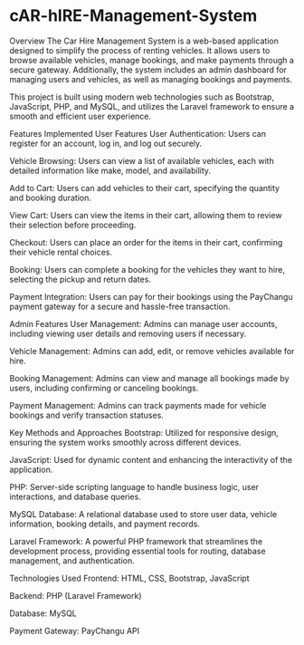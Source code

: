 # cAR-hIRE-Management-System
Overview
The Car Hire Management System is a web-based application designed to simplify the process of renting vehicles. It allows users to browse available vehicles, manage bookings, and make payments through a secure gateway. Additionally, the system includes an admin dashboard for managing users and vehicles, as well as managing bookings and payments.

This project is built using modern web technologies such as Bootstrap, JavaScript, PHP, and MySQL, and utilizes the Laravel framework to ensure a smooth and efficient user experience.

Features Implemented
User Features
User Authentication: Users can register for an account, log in, and log out securely.

Vehicle Browsing: Users can view a list of available vehicles, each with detailed information like make, model, and availability.

Add to Cart: Users can add vehicles to their cart, specifying the quantity and booking duration.

View Cart: Users can view the items in their cart, allowing them to review their selection before proceeding.

Checkout: Users can place an order for the items in their cart, confirming their vehicle rental choices.

Booking: Users can complete a booking for the vehicles they want to hire, selecting the pickup and return dates.

Payment Integration: Users can pay for their bookings using the PayChangu payment gateway for a secure and hassle-free transaction.

Admin Features
User Management: Admins can manage user accounts, including viewing user details and removing users if necessary.

Vehicle Management: Admins can add, edit, or remove vehicles available for hire.

Booking Management: Admins can view and manage all bookings made by users, including confirming or canceling bookings.

Payment Management: Admins can track payments made for vehicle bookings and verify transaction statuses.

Key Methods and Approaches
Bootstrap: Utilized for responsive design, ensuring the system works smoothly across different devices.

JavaScript: Used for dynamic content and enhancing the interactivity of the application.

PHP: Server-side scripting language to handle business logic, user interactions, and database queries.

MySQL Database: A relational database used to store user data, vehicle information, booking details, and payment records.

Laravel Framework: A powerful PHP framework that streamlines the development process, providing essential tools for routing, database management, and authentication.

Technologies Used
Frontend: HTML, CSS, Bootstrap, JavaScript

Backend: PHP (Laravel Framework)

Database: MySQL

Payment Gateway: PayChangu API
